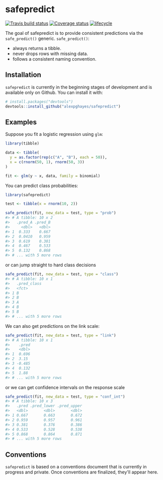 
<!-- README.md is generated from README.Rmd. Please edit that file -->
safepredict
===========

[![Travis build status](https://travis-ci.org/alexpghayes/safepredict.svg?branch=master)](https://travis-ci.org/alexpghayes/safepredict) [![Coverage status](https://codecov.io/gh/alexpghayes/safepredict/branch/master/graph/badge.svg)](https://codecov.io/github/alexpghayes/safepredict?branch=master) [![lifecycle](https://img.shields.io/badge/lifecycle-experimental-orange.svg)](https://www.tidyverse.org/lifecycle/#experimental)

The goal of safepredict is to provide consistent predictions via the `safe_predict()` generic. `safe_predict()`:

-   always returns a tibble.
-   never drops rows with missing data.
-   follows a consistent naming convention.

Installation
------------

`safepredict` is currently in the beginning stages of development and is available only on Github. You can install it with:

``` r
# install.packages("devtools")
devtools::install_github("alexpghayes/safepredict")
```

Examples
--------

Suppose you fit a logistic regression using `glm`:

``` r
library(tibble)

data <- tibble(
  y = as.factor(rep(c("A", "B"), each = 50)),
  x = c(rnorm(50, 1), rnorm(50, 3))
)

fit <- glm(y ~ x, data, family = binomial)
```

You can predict class probabilities:

``` r
library(safepredict)

test <- tibble(x = rnorm(10, 2))

safe_predict(fit, new_data = test, type = "prob")
#> # A tibble: 10 x 2
#>   .pred_A .pred_B
#>     <dbl>   <dbl>
#> 1  0.333    0.667
#> 2  0.0410   0.959
#> 3  0.619    0.381
#> 4  0.467    0.533
#> 5  0.132    0.868
#> # ... with 5 more rows
```

or can jump straight to hard class decisions

``` r
safe_predict(fit, new_data = test, type = "class")
#> # A tibble: 10 x 1
#>   .pred_class
#>   <fct>      
#> 1 B          
#> 2 B          
#> 3 A          
#> 4 B          
#> 5 B          
#> # ... with 5 more rows
```

We can also get predictions on the link scale:

``` r
safe_predict(fit, new_data = test, type = "link")
#> # A tibble: 10 x 1
#>    .pred
#>    <dbl>
#> 1  0.696
#> 2  3.15 
#> 3 -0.485
#> 4  0.132
#> 5  1.88 
#> # ... with 5 more rows
```

or we can get confidence intervals on the response scale

``` r
safe_predict(fit, new_data = test, type = "conf_int")
#> # A tibble: 10 x 3
#>   .pred .pred_lower .pred_upper
#>   <dbl>       <dbl>       <dbl>
#> 1 0.667       0.663       0.672
#> 2 0.959       0.957       0.961
#> 3 0.381       0.376       0.386
#> 4 0.533       0.528       0.538
#> 5 0.868       0.864       0.871
#> # ... with 5 more rows
```

Conventions
-----------

`safepredict` is based on a conventions document that is currently in progress and private. Once conventions are finalized, they'll appear here.
